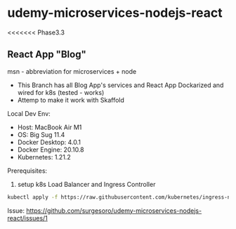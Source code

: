 # udemy-microservices-nodejs-react

<<<<<<< Phase3.3

## React App "Blog"

msn - abbreviation for microservices + node

- This Branch has all Blog App's services and React App Dockarized and wired for k8s (tested - works)
- Attemp to make it work with Skaffold

Local Dev Env:

- Host: MacBook Air M1
- OS: Big Sug 11.4
- Docker Desktop: 4.0.1
- Docker Engine: 20.10.8
- Kubernetes: 1.21.2

Prerequisites:

1. setup k8s Load Balancer and Ingress Controller

```bash
kubectl apply -f https://raw.githubusercontent.com/kubernetes/ingress-nginx/controller-v1.0.0/deploy/static/provider/cloud/deploy.yaml
```

Issue: https://github.com/surgesoro/udemy-microservices-nodejs-react/issues/1
